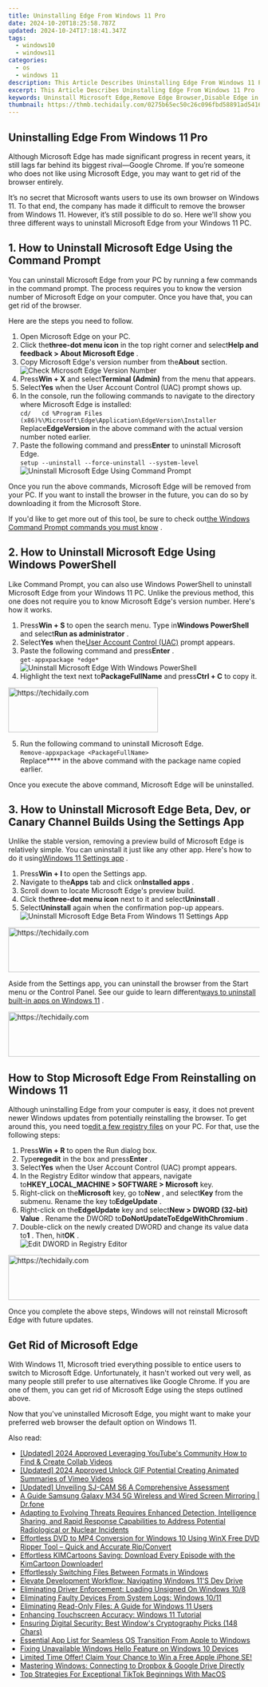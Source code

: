 ```yaml
---
title: Uninstalling Edge From Windows 11 Pro
date: 2024-10-20T18:25:58.787Z
updated: 2024-10-24T17:18:41.347Z
tags:
  - windows10
  - windows11
categories:
  - os
  - windows 11
description: This Article Describes Uninstalling Edge From Windows 11 Pro
excerpt: This Article Describes Uninstalling Edge From Windows 11 Pro
keywords: Uninstall Microsoft Edge,Remove Edge Browser,Disable Edge in Win11,Delete Edge App,Extract From Windows 11,Clear Edge on Pro Edition,Expunge Edge Browser
thumbnail: https://thmb.techidaily.com/0275b65ec50c26c096fbd58891ad5416742f7595ba3ecd2f30cf7442df5bd214.png
---
```


## Uninstalling Edge From Windows 11 Pro

 Although Microsoft Edge has made significant progress in recent years, it still lags far behind its biggest rival—Google Chrome. If you’re someone who does not like using Microsoft Edge, you may want to get rid of the browser entirely.

 It’s no secret that Microsoft wants users to use its own browser on Windows 11\. To that end, the company has made it difficult to remove the browser from Windows 11\. However, it’s still possible to do so. Here we'll show you three different ways to uninstall Microsoft Edge from your Windows 11 PC.

## 1\. How to Uninstall Microsoft Edge Using the Command Prompt

 You can uninstall Microsoft Edge from your PC by running a few commands in the command prompt. The process requires you to know the version number of Microsoft Edge on your computer. Once you have that, you can get rid of the browser.

Here are the steps you need to follow.

1. Open Microsoft Edge on your PC.
2. Click the**three-dot menu icon** in the top right corner and select**Help and feedback > About Microsoft Edge** .
3. Copy Microsoft Edge's version number from the**About** section.  
![Check Microsoft Edge Version Number](https://static1.makeuseofimages.com/wordpress/wp-content/uploads/2022/09/Microsoft-Edge-Version-Number.jpg)
4. Press**Win + X** and select**Terminal (Admin)** from the menu that appears.
5. Select**Yes** when the User Account Control (UAC) prompt shows up.
6. In the console, run the following commands to navigate to the directory where Microsoft Edge is installed:  
`cd/  
cd %Program Files (x86)%\Microsoft\Edge\Application\EdgeVersion\Installer`  
 Replace**EdgeVersion** in the above command with the actual version number noted earlier.
7. Paste the following command and press**Enter** to uninstall Microsoft Edge.  
`setup --uninstall --force-uninstall --system-level`  
![Uninstall Microsoft Edge Using Command Prompt](https://static1.makeuseofimages.com/wordpress/wp-content/uploads/2022/09/Uninstall-Microsoft-Edge-Using-Command-Prompt.jpg)

 Once you run the above commands, Microsoft Edge will be removed from your PC. If you want to install the browser in the future, you can do so by downloading it from the Microsoft Store.

 If you'd like to get more out of this tool, be sure to check out[the Windows Command Prompt commands you must know](https://www.makeuseof.com/tag/15-cmd-commands-every-windows-user-know/) .

## 2\. How to Uninstall Microsoft Edge Using Windows PowerShell

 Like Command Prompt, you can also use Windows PowerShell to uninstall Microsoft Edge from your Windows 11 PC. Unlike the previous method, this one does not require you to know Microsoft Edge's version number. Here's how it works.

1. Press**Win + S** to open the search menu. Type in**Windows PowerShell** and select**Run as administrator** .
2. Select**Yes** when the[User Account Control (UAC)](https://www.makeuseof.com/tag/user-account-control-windows-10/) prompt appears.
3. Paste the following command and press**Enter** .  
`get-appxpackage *edge*`  
![Uninstall Microsoft Edge With Windows PowerShell](https://static1.makeuseofimages.com/wordpress/wp-content/uploads/2022/09/Uninstall-Microsoft-Edge-Using-Windows-PowerShell-1.jpg)
4. Highlight the text next to**PackageFullName** and press**Ctrl + C** to copy it.

<!-- affiliate ads begin -->
<a href="https://aligracehair.sjv.io/c/5597632/2012401/19272" target="_top" id="2012401">
  <img src="//a.impactradius-go.com/display-ad/19272-2012401" border="0" alt="https://techidaily.com" width="300" height="90"/>
</a>
<img height="0" width="0" src="https://aligracehair.sjv.io/i/5597632/2012401/19272" style="position:absolute;visibility:hidden;" border="0" />
<!-- affiliate ads end -->

5. Run the following command to uninstall Microsoft Edge.  
`Remove-appxpackage <PackageFullName>`  
 Replace**<PackageFullName>** in the above command with the package name copied earlier.

 Once you execute the above command, Microsoft Edge will be uninstalled.

## 3\. How to Uninstall Microsoft Edge Beta, Dev, or Canary Channel Builds Using the Settings App

 Unlike the stable version, removing a preview build of Microsoft Edge is relatively simple. You can uninstall it just like any other app. Here's how to do it using[Windows 11 Settings app](https://www.makeuseof.com/windows-11-settings-whats-new/) .

1. Press**Win + I** to open the Settings app.
2. Navigate to the**Apps** tab and click on**Installed apps** .
3. Scroll down to locate Microsoft Edge's preview build.
4. Click the**three-dot menu icon** next to it and select**Uninstall** .
5. Select**Uninstall** again when the confirmation pop-up appears.  
![Uninstall Microsoft Edge Beta From Windows 11 Settings App](https://static1.makeuseofimages.com/wordpress/wp-content/uploads/2022/09/Uninstall-Microsoft-Edge-Beta-From-Windows-11-1.jpg)

<!-- affiliate ads begin -->
<a href="https://aligracehair.sjv.io/c/5597632/1975821/19272" target="_top" id="1975821">
  <img src="//a.impactradius-go.com/display-ad/19272-1975821" border="0" alt="https://techidaily.com" width="728" height="90"/>
</a>
<img height="0" width="0" src="https://aligracehair.sjv.io/i/5597632/1975821/19272" style="position:absolute;visibility:hidden;" border="0" />
<!-- affiliate ads end -->

 Aside from the Settings app, you can uninstall the browser from the Start menu or the Control Panel. See our guide to learn different[ways to uninstall built-in apps on Windows 11](https://www.makeuseof.com/ways-to-uninstall-apps-windows-11/) .

<!-- affiliate ads begin -->
<a href="https://appsumo.8odi.net/c/5597632/2105876/7443" target="_top" id="2105876">
  <img src="//a.impactradius-go.com/display-ad/7443-2105876" border="0" alt="https://techidaily.com" width="728" height="90"/>
</a>
<img height="0" width="0" src="https://appsumo.8odi.net/i/5597632/2105876/7443" style="position:absolute;visibility:hidden;" border="0" />
<!-- affiliate ads end -->

## How to Stop Microsoft Edge From Reinstalling on Windows 11

 Although uninstalling Edge from your computer is easy, it does not prevent newer Windows updates from potentially reinstalling the browser. To get around this, you need to[edit a few registry files](https://www.makeuseof.com/windows-registry-file-guide/) on your PC. For that, use the following steps:

1. Press**Win + R** to open the Run dialog box.
2. Type**regedit** in the box and press**Enter** .
3. Select**Yes** when the User Account Control (UAC) prompt appears.
4. In the Registry Editor window that appears, navigate to**HKEY\_LOCAL\_MACHINE > SOFTWARE > Microsoft** key.
5. Right-click on the**Microsoft** key, go to**New** , and select**Key** from the submenu. Rename the key to**EdgeUpdate** .
6. Right-click on the**EdgeUpdate** key and select**New > DWORD (32-bit) Value** . Rename the DWORD to**DoNotUpdateToEdgeWithChromium** .
7. Double-click on the newly created DWORD and change its value data to**1** . Then, hit**OK** .  
![Edit DWORD in Registry Editor](https://static1.makeuseofimages.com/wordpress/wp-content/uploads/2023/03/edit-dword-in-registry-editor.jpg)

<!-- affiliate ads begin -->
<a href="https://laganoo.pxf.io/c/5597632/1528703/16446" target="_top" id="1528703">
  <img src="//a.impactradius-go.com/display-ad/16446-1528703" border="0" alt="https://techidaily.com" width="728" height="90"/>
</a>
<img height="0" width="0" src="https://laganoo.pxf.io/i/5597632/1528703/16446" style="position:absolute;visibility:hidden;" border="0" />
<!-- affiliate ads end -->

 Once you complete the above steps, Windows will not reinstall Microsoft Edge with future updates.

## Get Rid of Microsoft Edge

 With Windows 11, Microsoft tried everything possible to entice users to switch to Microsoft Edge. Unfortunately, it hasn't worked out very well, as many people still prefer to use alternatives like Google Chrome. If you are one of them, you can get rid of Microsoft Edge using the steps outlined above.

 Now that you've uninstalled Microsoft Edge, you might want to make your preferred web browser the default option on Windows 11.

<ins class="adsbygoogle"
     style="display:block"
     data-ad-format="autorelaxed"
     data-ad-client="ca-pub-7571918770474297"
     data-ad-slot="1223367746"></ins>

<ins class="adsbygoogle"
     style="display:block"
     data-ad-client="ca-pub-7571918770474297"
     data-ad-slot="8358498916"
     data-ad-format="auto"
     data-full-width-responsive="true"></ins>

<span class="atpl-alsoreadstyle">Also read:</span>
<div><ul>
<li><a href="https://youtube-sure.techidaily.com/ed-2024-approved-leveraging-youtubes-community-how-to-find-and-create-collab-videos/"><u>[Updated] 2024 Approved Leveraging YouTube's Community How to Find & Create Collab Videos</u></a></li>
<li><a href="https://vimeo-videos.techidaily.com/updated-2024-approved-unlock-gif-potential-creating-animated-summaries-of-vimeo-videos/"><u>[Updated] 2024 Approved Unlock GIF Potential Creating Animated Summaries of Vimeo Videos</u></a></li>
<li><a href="https://fox-http.techidaily.com/updated-unveiling-sj-cam-s6-a-comprehensive-assessment/"><u>[Updated] Unveiling SJ-CAM S6 A Comprehensive Assessment</u></a></li>
<li><a href="https://screen-mirror.techidaily.com/a-guide-samsung-galaxy-m34-5g-wireless-and-wired-screen-mirroring-drfone-by-drfone-android/"><u>A Guide Samsung Galaxy M34 5G Wireless and Wired Screen Mirroring | Dr.fone</u></a></li>
<li><a href="https://hardware-help.techidaily.com/adapting-to-evolving-threats-requires-enhanced-detection-intelligence-sharing-and-rapid-response-capabilities-to-address-potential-radiological-or-nuclear-i79/"><u>Adapting to Evolving Threats Requires Enhanced Detection, Intelligence Sharing, and Rapid Response Capabilities to Address Potential Radiological or Nuclear Incidents</u></a></li>
<li><a href="https://vp-tips.techidaily.com/effortless-dvd-to-mp4-conversion-for-windows-10-using-winx-free-dvd-ripper-tool-quick-and-accurate-ripconvert/"><u>Effortless DVD to MP4 Conversion for Windows 10 Using WinX Free DVD Ripper Tool – Quick and Accurate Rip/Convert</u></a></li>
<li><a href="https://tech-hub.techidaily.com/effortless-kimcartoons-saving-download-every-episode-with-the-kimcartoon-downloader/"><u>Effortless KIMCartoons Saving: Download Every Episode with the KimCartoon Downloader!</u></a></li>
<li><a href="https://windows11.techidaily.com/effortlessly-switching-files-between-formats-in-windows/"><u>Effortlessly Switching Files Between Formats in Windows</u></a></li>
<li><a href="https://windows11.techidaily.com/elevate-development-workflow-navigating-windows-11s-dev-drive/"><u>Elevate Development Workflow: Navigating Windows 11'S Dev Drive</u></a></li>
<li><a href="https://windows11.techidaily.com/eliminating-driver-enforcement-loading-unsigned-on-windows-108/"><u>Eliminating Driver Enforcement: Loading Unsigned On Windows 10/8</u></a></li>
<li><a href="https://windows11.techidaily.com/eliminating-faulty-devices-from-system-logs-windows-1011/"><u>Eliminating Faulty Devices From System Logs: Windows 10/11</u></a></li>
<li><a href="https://windows11.techidaily.com/eliminating-read-only-files-a-guide-for-windows-11-users/"><u>Eliminating Read-Only Files: A Guide for Windows 11 Users</u></a></li>
<li><a href="https://windows11.techidaily.com/enhancing-touchscreen-accuracy-windows-11-tutorial/"><u>Enhancing Touchscreen Accuracy: Windows 11 Tutorial</u></a></li>
<li><a href="https://windows11.techidaily.com/ensuring-digital-security-best-windows-cryptography-picks-148-chars/"><u>Ensuring Digital Security: Best Window's Cryptography Picks (148 Chars)</u></a></li>
<li><a href="https://windows11.techidaily.com/essential-app-list-for-seamless-os-transition-from-apple-to-windows/"><u>Essential App List for Seamless OS Transition From Apple to Windows</u></a></li>
<li><a href="https://common-error.techidaily.com/fixing-unavailable-windows-hello-feature-on-windows-10-devices/"><u>Fixing Unavailable Windows Hello Feature on Windows 10 Devices</u></a></li>
<li><a href="https://os-tips.techidaily.com/limited-time-offer-claim-your-chance-to-win-a-free-apple-iphone-se/"><u>Limited Time Offer! Claim Your Chance to Win a Free Apple iPhone SE!</u></a></li>
<li><a href="https://windows11.techidaily.com/mastering-windows-connecting-to-dropbox-and-google-drive-directly/"><u>Mastering Windows: Connecting to Dropbox & Google Drive Directly</u></a></li>
<li><a href="https://tiktok-videos.techidaily.com/top-strategies-for-exceptional-tiktok-beginnings-with-macos/"><u>Top Strategies For Exceptional TikTok Beginnings With MacOS</u></a></li>
</ul></div>

